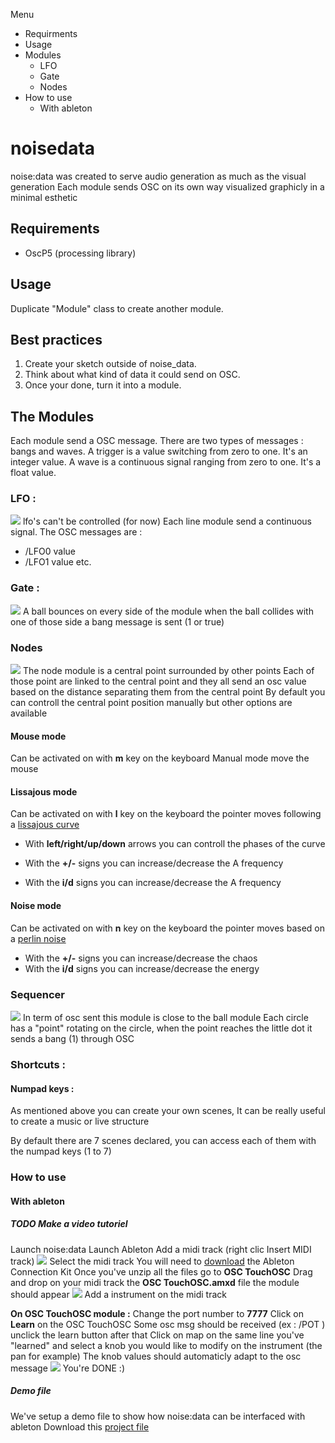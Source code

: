 

Menu 
- Requirments
- Usage
- Modules
    - LFO
    - Gate
    - Nodes
- How to use
    - With ableton


# noisedata
noise:data was created to serve audio generation as much as the visual generation
Each module sends OSC on its own way visualized graphicly in a minimal esthetic


## Requirements
- OscP5 (processing library)

## Usage
Duplicate "Module" class to create another module.

## Best practices
1. Create your sketch outside of noise_data. 
2. Think about what kind of data it could send on OSC.
3. Once your done, turn it into a module.



## The Modules

Each module send a OSC message. There are two types of messages : bangs and waves.
A trigger is a value switching from zero to one. It's an integer value.
A wave is a continuous signal ranging from zero to one. It's a float value.

### LFO :
![](medias/lfo.png)
lfo's can't be controlled (for now)
Each line module send a continuous signal.
The OSC messages are :
- /LFO0 value
- /LFO1 value
etc.

### Gate :
![](medias/gate.png)
A ball bounces on every side of the module when the ball collides with one of those side a bang message is sent (1 or true)

### Nodes
![](medias/nodes.png)
The node module is a central point surrounded by other points
Each of those point are linked to the central point and they all send an osc value based on the distance separating them from the central point
By default you can controll the central point position manually but other options are available

#### Mouse mode
Can be activated on with **m** key on the keyboard
Manual mode move the mouse

#### Lissajous mode
Can be activated on with **l** key on the keyboard
the pointer moves following a [lissajous curve](https://en.wikipedia.org/wiki/Lissajous_curve)

- With **left/right/up/down** arrows you can controll the phases of the curve

 - With the **+/-** signs you can increase/decrease the A frequency
 - With the **i/d** signs you can increase/decrease the A frequency


#### Noise mode
Can be activated on with **n** key on the keyboard
the pointer moves based on a [perlin noise](https://en.wikipedia.org/wiki/Perlin_noise)

 - With the **+/-** signs you can increase/decrease the chaos
 - With the **i/d** signs you can increase/decrease the energy

### Sequencer
![](medias/sequencer.png)
In term of osc sent this module is close to the ball module
Each circle has a "point" rotating on the circle, when the point reaches the little dot it sends a bang (1) through OSC




### Shortcuts :
#### Numpad keys :
As mentioned above you can create your own scenes, It can be really useful to create a music or live structure 

By default there are 7 scenes declared, you can access each of them with the numpad keys (1 to 7)


### How to use 

#### With ableton
##### TODO Make a video tutoriel
Launch noise:data
Launch Ableton 
Add a midi track (right clic Insert MIDI track)
![](medias/add_midi_track.png)
Select the midi track 
You will need to [download](https://github.com/Ableton/m4l-connection-kit) the Ableton Connection Kit
Once you've unzip all the files go to **OSC TouchOSC**
Drag and drop on your midi track the **OSC TouchOSC.amxd**  file the module should appear
![](medias/osc_touch_osc.png)
Add a instrument on the midi track

**On OSC TouchOSC module :**
Change the port number to **7777**
Click on **Learn** on the OSC TouchOSC
Some osc msg should be received (ex : /POT ) unclick the learn button after that
Click on map on the same line you've "learned" and select a knob you would like to modify on the instrument (the pan for example)
The knob values should automaticly adapt to the osc message
![](medias/track_bottom_rack.png)
You're DONE :)


##### Demo file
We've setup a demo file to show how noise:data can be interfaced with ableton
Download this [project file](protocoll.network/medias/noisedata_ableton.zip)



